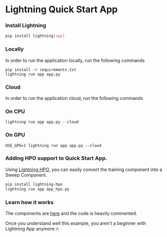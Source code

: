 # Lightning Quick Start App

### Install Lightning

```bash
pip install lightning[app]
```

### Locally

In order to run the application locally, run the following commands

```
pip install -r requirements.txt
lightning run app app.py
```

### Cloud

In order to run the application cloud, run the following commands

### On CPU

```
lightning run app app.py --cloud
```

### On GPU

```
USE_GPU=1 lightning run app app.py --cloud
```

### Adding HPO support to Quick Start App.

Using [Lightning HPO](https://github.com/Lightning-AI/LAI-lightning-hpo-App), you can easily convert the training component into a Sweep Component.

```bash
pip install lightning-hpo
lightning run app app_hpo.py
```

### Learn how it works

The components are [here](https://github.com/Lightning-AI/lightning-quick-start/blob/main/quick_start/components.py) and the code is heavily commented.

Once you understand well this example, you aren't a beginner with Lightning App anymore 🔥
